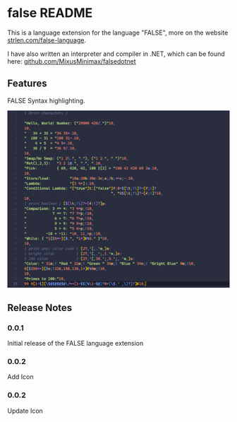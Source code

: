 # false README

This is a language extension for the language "FALSE", more on the website [strlen.com/false-language](https://strlen.com/false-language/).

I have also written an interpreter and compiler in .NET, which can be found here: [github.com/MixusMinimax/falsedotnet](https://github.com/MixusMinimax/falsedotnet)

## Features

FALSE Syntax highlighting.

![feature X](https://raw.githubusercontent.com/MixusMinimax/falseVsCode/main/images/false_example.png)

## Release Notes

### 0.0.1

Initial release of the FALSE language extension

### 0.0.2

Add Icon

### 0.0.2

Update Icon